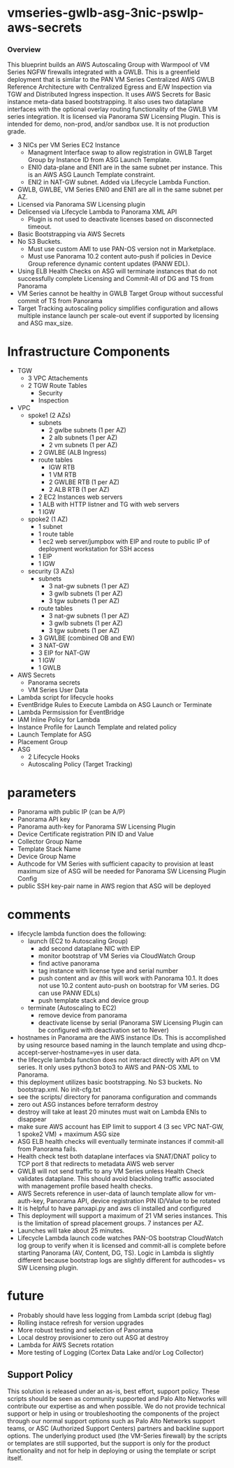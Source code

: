 # vmseries-gwlb-asg-3nic-pswlp-aws-secrets


### Overview
This blueprint builds an AWS Autoscaling Group with Warmpool of VM Series NGFW firewalls integrated with a GWLB.  This is a greenfield deployment that is similar to the PAN VM Series Centralized AWS GWLB Reference Architecture with Centralized Egress and E/W Inspection via TGW and Distributed Ingress inspection.  It uses AWS Secrets for Basic instance meta-data based bootstrapping.  It also uses two dataplane interfaces with the optional overlay routing functionality of the GWLB VM series integration.  It is licensed via Panorama SW Licensing Plugin.  This is intended for demo, non-prod, and/or sandbox use.  It is not production grade.

- 3 NICs per VM Series EC2 Instance
  - Managment Interface swap to allow registration in GWLB Target Group by Instance ID from ASG Launch Template.
  - ENI0 data-plane and ENI1 are in the same subnet per instance.  This is an AWS ASG Launch Template constraint.
  - ENI2 in NAT-GW subnet.  Added via Lifecycle Lambda Function.
- GWLB, GWLBE, VM Series ENI0 and ENI1 are all in the same subnet per AZ.
- Licensed via Panorama SW Licensing plugin
- Delicensed via Lifecycle Lambda to Panorama XML API
  - Plugin is not used to deactivate licenses based on disconnected timeout.
- Basic Bootstrapping via AWS Secrets
- No S3 Buckets.  
  - Must use custom AMI to use PAN-OS version not in Marketplace.
  - Must use Panorama 10.2 content auto-push if policies in Device Group reference dynamic content updates (PANW EDL).
- Using ELB Health Checks on ASG will terminate instances that do not successfully complete Licensing and Commit-All of DG and TS from Panorama
- VM Series cannot be healthy in GWLB Target Group without successful commit of TS from Panorama
- Target Tracking autoscaling policy simplifies configuration and allows multiple instance launch per scale-out event if supported by licensing and ASG max_size.

# Infrastructure Components
- TGW
  - 3 VPC Attachements
  - 2 TGW Route Tables
    - Security
    - Inspection
- VPC
  - spoke1 (2 AZs)
    - subnets
      - 2 gwlbe subnets (1 per AZ)
      - 2 alb subnets (1 per AZ)
      - 2 vm subnets (1 per AZ)
    - 2 GWLBE (ALB Ingress)
    - route tables
      - IGW RTB
      - 1 VM RTB
      - 2 GWLBE RTB (1 per AZ)
      - 2 ALB RTB (1 per AZ)
    - 2 EC2 Instances web servers
    - 1 ALB with HTTP listner and TG with web servers
    - 1 IGW
  - spoke2 (1 AZ)
    - 1 subnet
    - 1 route table
    - 1 ec2 web server/jumpbox with EIP and route to public IP of deployment workstation for SSH access
    - 1 EIP
    - 1 IGW
  - security (3 AZs)
    - subnets
      - 3 nat-gw subnets (1 per AZ)
      - 3 gwlb subnets (1 per AZ)
      - 3 tgw subnets (1 per AZ)
     - route tables
        - 3 nat-gw subnets (1 per AZ)
        - 3 gwlb subnets (1 per AZ)
        - 3 tgw subnets (1 per AZ)
     - 3 GWLBE (combined OB and EW)
     - 3 NAT-GW
     - 3 EIP for NAT-GW
     - 1 IGW
     - 1 GWLB
- AWS Secrets
  - Panorama secrets
  - VM Series User Data
- Lambda script for lifecycle hooks
- EventBridge Rules to Execute Lambda on ASG Launch or Terminate
- Lambda Permsission for EventBridge
- IAM Inline Policy for Lambda
- Instance Profile for Launch Template and related policy
- Launch Template for ASG
- Placement Group
- ASG
  - 2 Lifecycle Hooks
  - Autoscaling Policy (Target Tracking)

# parameters
- Panorama with public IP (can be A/P)
- Panorama API key
- Panorama auth-key for Panorama SW Licensing Plugin
- Device Certificate registration PIN ID and Value
- Collector Group Name
- Template Stack Name
- Device Group Name
- Authcode for VM Series with sufficient capacity to provision at least maximum size of ASG will be needed for Panorama SW Licensing Plugin Config
- public SSH key-pair name in AWS region that ASG will be deployed

# comments
- lifecycle lambda function does the following:
  - launch (EC2 to Autoscaling Group)
    - add second dataplane NIC with EIP
    - monitor bootstrap of VM Series via CloudWatch Group
    - find active panorama
    - tag instance with license type and serial number
    - push content and av (this will work with Panorama 10.1.  It does not use 10.2 content auto-push on bootstrap for VM series.  DG can use PANW EDLs)
    - push template stack and device group
  - terminate (Autoscaling to EC2)
    - remove device from panorama
    - deactivate license by serial (Panorama SW Licensing Plugin can be configured with deactivation set to Never)
- hostnames in Panorama are the AWS instance IDs.  This is accomplished by using resource based naming in the launch template and using dhcp-accept-server-hostname=yes in user data.
- the lifecycle lambda function does not interact directly with API on VM series.  It only uses python3 boto3 to AWS and PAN-OS XML to Panorama.
- this deployment utilizes basic bootstrapping.  No S3 buckets.  No bootstrap.xml.  No init-cfg.txt
- see the scripts/ directory for panorama configuration and commands
- zero out ASG instances before terraform destroy
- destroy will take at least 20 minutes must wait on Lambda ENIs to disappear
- make sure AWS account has EIP limit to support 4 (3 sec VPC NAT-GW, 1 spoke2 VM) + maximum ASG size
- ASG ELB health checks will eventually terminate instances if commit-all from Panorama fails.
- Health check test both dataplane interfaces via SNAT/DNAT policy to TCP port 8 that redirects to metadata AWS web server
- GWLB will not send traffic to any VM Series unless Health Check validates dataplane.  This should avoid blackholing traffic associated with management profile based health checks.
- AWS Secrets reference in user-data of launch template allow for vm-auth-key, Panorama API, device registration PIN ID/Value to be rotated
- It is helpful to have panxapi.py and aws cli installed and configured
- This deployment will support a maximum of 21 VM series instances.  This is the limitation of spread placement groups.  7 instances per AZ.
- Launches will take about 25 minutes.  
- Lifecycle Lambda launch code watches PAN-OS bootstrap CloudWatch log group to verify when it is licensed and commit-all is complete before starting Panorama (AV, Content, DG, TS).  Logic in Lambda is slightly different because bootstrap logs are slightly different for authcodes= vs SW Licensing plugin.

# future
- Probably should have less logging from Lambda script (debug flag)
- Rolling instace refresh for version upgrades
- More robust testing and selection of Panorama
- Local destroy provisioner to zero out ASG at destroy
- Lambda for AWS Secrets rotation
- More testing of Logging (Cortex Data Lake and/or Log Collector)


## Support Policy
This solution is released under an as-is, best effort, support policy. These scripts should be seen as community supported and Palo Alto Networks will contribute our expertise as and when possible. We do not provide technical support or help in using or troubleshooting the components of the project through our normal support options such as Palo Alto Networks support teams, or ASC (Authorized Support Centers) partners and backline support options. The underlying product used (the VM-Series firewall) by the scripts or templates are still supported, but the support is only for the product functionality and not for help in deploying or using the template or script itself.


